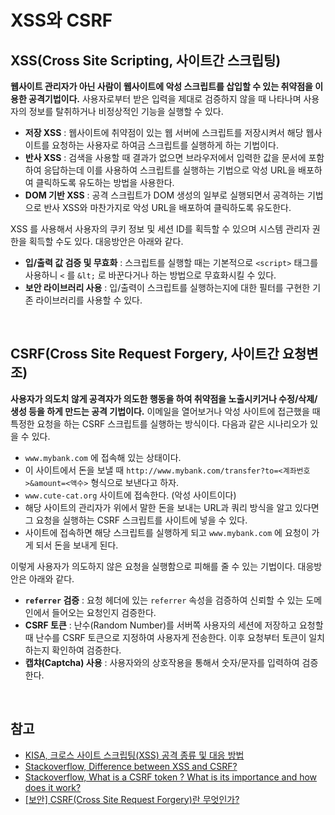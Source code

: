 # XSS와 CSRF

## XSS(Cross Site Scripting, 사이트간 스크립팅)

**웹사이트 관리자가 아닌 사람이 웹사이트에 악성 스크립트를 삽입할 수 있는 취약점을 이용한 공격기법이다.** 사용자로부터 받은 입력을 제대로 검증하지 않을 때 나타나며 사용자의 정보를 탈취하거나 비정상적인 기능을 실행할 수 있다.

* **저장 XSS** : 웹사이트에 취약점이 있는 웹 서버에 스크립트를 저장시켜서 해당 웹사이트를 요청하는 사용자로 하여금 스크립트를 실행하게 하는 기법이다.
* **반사 XSS** : 검색을 사용할 때 결과가 없으면 브라우저에서 입력한 값을 문서에 포함하여 응답하는데 이를 사용하여 스크립트를 실행하는 기법으로 악성 URL을 배포하여 클릭하도록 유도하는 방법을 사용한다.
* **DOM 기반 XSS** : 공격 스크립트가 DOM 생성의 일부로 실행되면서 공격하는 기법으로 반사 XSS와 마찬가지로 악성 URL을 배포하여 클릭하도록 유도한다.

XSS 를 사용해서 사용자의 쿠키 정보 및 세션 ID를 획득할 수 있으며 시스템 관리자 권한을 획득할 수도 있다. 대응방안은 아래와 같다.

* **입/출력 값 검증 및 무효화** : 스크립트를 실행할 때는 기본적으로 `<script>` 태그를 사용하니 `<` 를 `&lt;` 로 바꾼다거나 하는 방법으로 무효화시킬 수 있다.
* **보안 라이브러리 사용** : 입/출력이 스크립트를 실행하는지에 대한 필터를 구현한 기존 라이브러리를 사용할 수 있다.

<br>

## CSRF(Cross Site Request Forgery, 사이트간 요청변조)

**사용자가 의도치 않게 공격자가 의도한 행동을 하여 취약점을 노출시키거나 수정/삭제/생성 등을 하게 만드는 공격 기법이다.** 이메일을 열어보거나 악성 사이트에 접근했을 때 특정한 요청을 하는 CSRF 스크립트를 실행하는 방식이다. 다음과 같은 시나리오가 있을 수 있다.

* `www.mybank.com` 에 접속해 있는 상태이다.
* 이 사이트에서 돈을 보낼 때 `http://www.mybank.com/transfer?to=<계좌번호>&amount=<액수>` 형식으로 보낸다고 하자.
* `www.cute-cat.org` 사이트에 접속한다. (악성 사이트이다)
* 해당 사이트의 관리자가 위에서 말한 돈을 보내는 URL과 쿼리 방식을 알고 있다면 그 요청을 실행하는 CSRF 스크립트를 사이트에 넣을 수 있다.
* 사이트에 접속하면 해당 스크립트를 실행하게 되고 `www.mybank.com` 에 요청이 가게 되서 돈을 보내게 된다.

이렇게 사용자가 의도하지 않은 요청을 실행함으로 피해를 줄 수 있는 기법이다. 대응방안은 아래와 같다.

* **`referrer` 검증** : 요청 헤더에 있는 `referrer` 속성을 검증하여 신뢰할 수 있는 도메인에서 들어오는 요청인지 검증한다.
* **CSRF 토큰** : 난수(Random Number)를 서버쪽 사용자의 세션에 저장하고 요청할 때 난수를 CSRF 토큰으로 지정하여 사용자게 전송한다. 이후 요청부터 토큰이 일치하는지 확인하여 검증한다.
* **캡챠(Captcha) 사용** : 사용자와의 상호작용을 통해서 숫자/문자를 입력하여 검증한다.

<br>

## 참고

* [KISA, 크로스 사이트 스크립팅(XSS) 공격 종류 및 대응 방법](https://www.kisa.or.kr/uploadfile/201312/201312161355109566.pdf)
* [Stackoverflow, Difference between XSS and CSRF?](https://security.stackexchange.com/questions/138987/difference-between-xss-and-csrf)
* [Stackoverflow, What is a CSRF token ? What is its importance and how does it work?](https://stackoverflow.com/questions/5207160/what-is-a-csrf-token-what-is-its-importance-and-how-does-it-work)
* [[보안] CSRF(Cross Site Request Forgery)란 무엇인가?](https://sj602.github.io/2018/07/14/what-is-CSRF/)